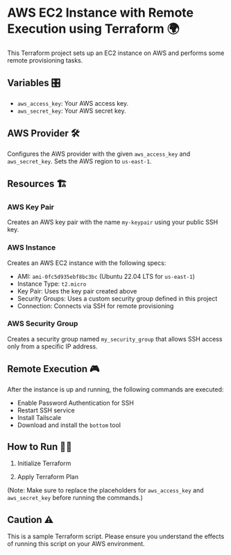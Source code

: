 # AWS EC2 Instance with Remote Execution using Terraform 🌍

This Terraform project sets up an EC2 instance on AWS and performs some remote provisioning tasks. 

## Variables 🎛

- `aws_access_key`: Your AWS access key.
- `aws_secret_key`: Your AWS secret key.

## AWS Provider 🛠

Configures the AWS provider with the given `aws_access_key` and `aws_secret_key`. Sets the AWS region to `us-east-1`.

## Resources 🏗

### AWS Key Pair

Creates an AWS key pair with the name `my-keypair` using your public SSH key.

### AWS Instance

Creates an AWS EC2 instance with the following specs:
- AMI: `ami-0fc5d935ebf8bc3bc` (Ubuntu 22.04 LTS for `us-east-1`)
- Instance Type: `t2.micro`
- Key Pair: Uses the key pair created above
- Security Groups: Uses a custom security group defined in this project
- Connection: Connects via SSH for remote provisioning

### AWS Security Group

Creates a security group named `my_security_group` that allows SSH access only from a specific IP address.

## Remote Execution 🎮

After the instance is up and running, the following commands are executed:
- Enable Password Authentication for SSH
- Restart SSH service
- Install Tailscale
- Download and install the `bottom` tool

## How to Run 🏃‍♂️

1. Initialize Terraform

2. Apply Terraform Plan


(Note: Make sure to replace the placeholders for `aws_access_key` and `aws_secret_key` before running the commands.)

## Caution ⚠️

This is a sample Terraform script. Please ensure you understand the effects of running this script on your AWS environment.

